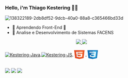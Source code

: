 ### Hello, i'm Thiago Kestering 👋😁

 
![138322189-2db8df52-9dcb-40a0-88a8-c365466bd33d](https://user-images.githubusercontent.com/81923270/139354468-88ae5748-b421-4e23-a7d4-91dd112134a9.gif)

- 🔭 Aprendendo Front-End 🥰
- 🌱 Analise e Desenvolvimento de Sistemas FACENS

<div align="center">
  <a href="https://github.com/kestering">
  <img height="180em" src="https://github-readme-stats.vercel.app/api?username=kestering&show_icons=true&theme=dark&include_all_commits=true&count_private=true"/>
  <img height="180em" src="https://github-readme-stats.vercel.app/api/top-langs/?username=kestering&layout=compact&langs_count=7&theme=dark"/>
</div>
<div style="display: inline_block"><br>
  <img align="center" alt="Kestering-Java" height="30" width="40" src="https://cdn.jsdelivr.net/gh/devicons/devicon/icons/java/java-original.svg" />
  <img align="center" alt="Kestering-JS" height="30" width="40" src="https://cdn.jsdelivr.net/gh/devicons/devicon/icons/javascript/javascript-original.svg" />
  <img align="center" alt="Kestering-HTML" height="30" width="40" src="https://raw.githubusercontent.com/devicons/devicon/master/icons/html5/html5-original.svg" />
  <img align="center" alt="Kestering-CSS" height="30" width="40" src="https://raw.githubusercontent.com/devicons/devicon/master/icons/css3/css3-original.svg" />
</div>
  
   ##
  
  <div> 
  <a href="https://instagram.com/kesteringz" target="_blank"><img src="https://img.shields.io/badge/-Instagram-%23E4405F?style=for-the-badge&logo=instagram&logoColor=white" target="_blank"></a>
  <a href = "mailto:thiagokestering@gmail.com"><img src="https://img.shields.io/badge/-Gmail-%23333?style=for-the-badge&logo=gmail&logoColor=white" target="_blank"></a>
  <a href="https://www.linkedin.com/in/rafaella-ballerini-45875016a" target="_blank"><img src="https://img.shields.io/badge/-LinkedIn-%230077B5?style=for-the-badge&logo=linkedin&logoColor=white" target="_blank"></a> 
  </div>
 
